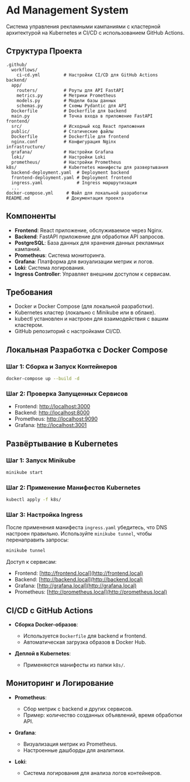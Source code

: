 # Ad Management System

Система управления рекламными кампаниями с кластерной архитектурой на Kubernetes и CI/CD с использованием GitHub Actions.

## **Структура Проекта**

```
.github/
  workflows/
    ci-cd.yml         # Настройки CI/CD для GitHub Actions
backend/
  app/
    routers/          # Роуты для API FastAPI
    metrics.py        # Метрики Prometheus
    models.py         # Модели базы данных
    schemas.py        # Схемы Pydantic для API
  Dockerfile          # Dockerfile для backend
  main.py             # Точка входа в приложение FastAPI
frontend/
  src/                # Исходный код React приложения
  public/             # Статические файлы
  Dockerfile          # Dockerfile для frontend
  nginx.conf          # Конфигурация Nginx
infrastructure/
  grafana/            # Настройки Grafana
  loki/               # Настройки Loki
  prometheus/         # Настройки Prometheus
k8s/                  # Kubernetes манифесты для развертывания
  backend-deployment.yaml  # Deployment backend
  frontend-deployment.yaml # Deployment frontend
  ingress.yaml             # Ingress маршрутизация
  ...
docker-compose.yml     # Файл для локальной разработки
README.md              # Документация проекта
```

## **Компоненты**

- **Frontend**: React приложение, обслуживаемое через Nginx.
- **Backend**: FastAPI приложение для обработки API запросов.
- **PostgreSQL**: База данных для хранения данных рекламных кампаний.
- **Prometheus**: Система мониторинга.
- **Grafana**: Платформа для визуализации метрик и логов.
- **Loki**: Система логирования.
- **Ingress Controller**: Управляет внешним доступом к сервисам.

## **Требования**

- Docker и Docker Compose (для локальной разработки).
- Kubernetes кластер (локально с Minikube или в облаке).
- kubectl установлен и настроен для взаимодействия с вашим кластером.
- GitHub репозиторий с настройками CI/CD.

## **Локальная Разработка с Docker Compose**

### **Шаг 1: Сборка и Запуск Контейнеров**

```bash
docker-compose up --build -d
```

### **Шаг 2: Проверка Запущенных Сервисов**

- Frontend: [http://localhost:3000](http://localhost:3000)
- Backend: [http://localhost:8000](http://localhost:8000)
- Prometheus: [http://localhost:9090](http://localhost:9090)
- Grafana: [http://localhost:3001](http://localhost:3001)

## **Развёртывание в Kubernetes**

### **Шаг 1: Запуск Minikube**

```bash
minikube start
```

### **Шаг 2: Применение Манифестов Kubernetes**

```bash
kubectl apply -f k8s/
```

### **Шаг 3: Настройка Ingress**

После применения манифеста `ingress.yaml` убедитесь, что DNS настроен правильно. Используйте `minikube tunnel`, чтобы перенаправить запросы:

```bash
minikube tunnel
```

Доступ к сервисам:
- Frontend: [http://frontend.local](http://frontend.local)
- Backend: [http://backend.local](http://backend.local)
- Grafana: [http://grafana.local](http://grafana.local)
- Prometheus: [http://prometheus.local](http://prometheus.local)

## **CI/CD с GitHub Actions**

- **Сборка Docker-образов**:
  - Используется `Dockerfile` для backend и frontend.
  - Автоматическая загрузка образов в Docker Hub.

- **Деплой в Kubernetes**:
  - Применяются манифесты из папки `k8s/`.

## **Мониторинг и Логирование**

- **Prometheus**:
  - Сбор метрик с backend и других сервисов.
  - Пример: количество созданных объявлений, время обработки API.

- **Grafana**:
  - Визуализация метрик из Prometheus.
  - Настроенные дашборды для аналитики.

- **Loki**:
  - Система логирования для анализа логов контейнеров.
